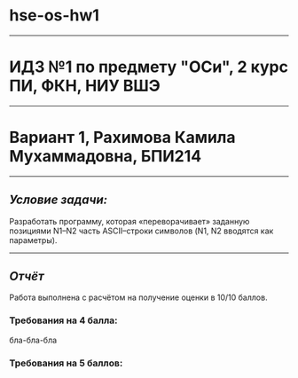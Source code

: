 # hse-os-hw1
---
# ИДЗ №1 по предмету "ОСи", 2 курс ПИ, ФКН, НИУ ВШЭ
---
# Вариант 1, Рахимова Камила Мухаммадовна, БПИ214
---
## *Условие задачи:*

Разработать программу, которая «переворачивает» заданную позициями N1–N2 часть ASCII–строки символов (N1, N2 вводятся как
параметры).

---

## *Отчёт*

Работа выполнена с расчётом на получение оценки в 10/10 баллов.

### Требования на 4 балла:

бла-бла-бла

### Требования на 5 баллов:
